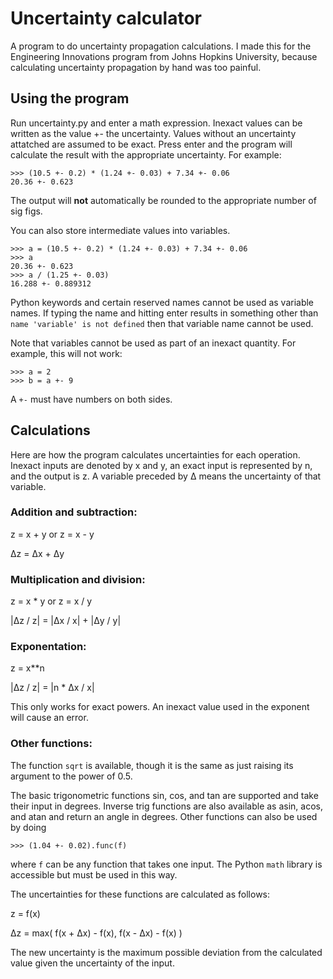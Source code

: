 # Uncertainty calculator
A program to do uncertainty propagation calculations. I made this for the Engineering Innovations program from Johns Hopkins University, because calculating uncertainty propagation by hand was too painful.

## Using the program
Run uncertainty.py and enter a math expression. Inexact values can be written as the value +- the uncertainty. Values without an uncertainty attatched are assumed to be exact. Press enter and the program will calculate the result with the appropriate uncertainty. For example:
```
>>> (10.5 +- 0.2) * (1.24 +- 0.03) + 7.34 +- 0.06
20.36 +- 0.623
```
The output will **not** automatically be rounded to the appropriate number of sig figs.

You can also store intermediate values into variables.
```
>>> a = (10.5 +- 0.2) * (1.24 +- 0.03) + 7.34 +- 0.06
>>> a
20.36 +- 0.623
>>> a / (1.25 +- 0.03)
16.288 +- 0.889312
```

Python keywords and certain reserved names cannot be used as variable names. If typing the name and hitting enter results in something other than `name 'variable' is not defined` then that variable name cannot be used.

Note that variables cannot be used as part of an inexact quantity. For example, this will not work:
```
>>> a = 2
>>> b = a +- 9
```
A `+-` must have numbers on both sides.

## Calculations
Here are how the program calculates uncertainties for each operation. Inexact inputs are denoted by x and y, an exact input is represented by n, and the output is z. A variable preceded by Δ means the uncertainty of that variable.

### Addition and subtraction:

z = x + y or z = x - y

Δz = Δx + Δy

### Multiplication and division:

z = x * y or z = x / y

|Δz / z| = |Δx / x| + |Δy / y|

### Exponentation:

z = x\*\*n

|Δz / z| = |n * Δx / x|

This only works for exact powers. An inexact value used in the exponent will cause an error.

### Other functions:

The function `sqrt` is available, though it is the same as just raising its argument to the power of 0.5.

The basic trigonometric functions sin, cos, and tan are supported and take their input in degrees. Inverse trig functions are also available as asin, acos, and atan and return an angle in degrees. Other functions can also be used by doing
```
>>> (1.04 +- 0.02).func(f)
```
where `f` can be any function that takes one input. The Python `math` library is accessible but must be used in this way.

The uncertainties for these functions are calculated as follows:

z = f(x)

Δz = max( f(x + Δx) - f(x), f(x - Δx) - f(x) )

The new uncertainty is the maximum possible deviation from the calculated value given the uncertainty of the input.
